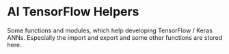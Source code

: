 # AI TensorFlow Helpers
Some functions and modules, which help developing TensorFlow / Keras ANNs.
Especially the import and export and some other functions are stored here.


